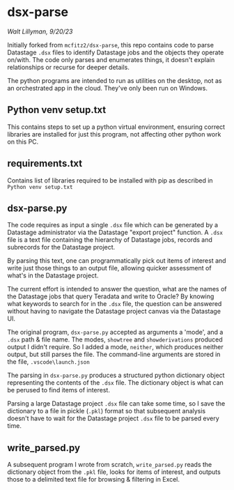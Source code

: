 # dsx-parse
_Walt Lillyman, 9/20/23_

Initially forked from `mcfitz2/dsx-parse`, this repo contains code to parse Datastage `.dsx` files to identify Datastage jobs and the objects they operate on/with. The code only parses and enumerates things, it doesn't explain relationships or recurse for deeper details.

The python programs are intended to run as utilities on the desktop, not as an orchestrated app in the cloud. They've only been run on Windows.

## Python venv setup.txt
This contains steps to set up a python virtual environment, ensuring correct libraries are installed for just this program, not affecting other python work on this PC.

## requirements.txt
Contains list of libraries required to be installed with pip as described in `Python venv setup.txt`

## dsx-parse.py
The code requires as input a single `.dsx` file which can be generated by a Datastage administrator via the Datastage "export project" function. A `.dsx` file is a text file containing the hierarchy of Datastage jobs, records and subrecords for the Datastage project.

By parsing this text, one can programmatically pick out items of interest and write just those things to an output file, allowing quicker assessment of what's in the Datastage project.

The current effort is intended to answer the question, what are the names of the Datastage jobs that query Teradata and write to Oracle? By knowing what keywords to search for in the `.dsx` file, the question can be answered without having to navigate the Datastage project canvas via the Datastage UI.

The original program, `dsx-parse.py` accepted as arguments a 'mode', and a `.dsx` path & file name. The modes, `showtree` and `showderivations` produced output I didn't require. So I added a mode, `neither`, which produces neither output, but still parses the file. The command-line arguments are stored in the file, `.vscode\launch.json`

The parsing in `dsx-parse.py` produces a structured python dictionary object representing the contents of the `.dsx` file. The dictionary object is what can be perused to find items of interest.

Parsing a large Datastage project `.dsx` file can take some time, so I save the dictionary to a file in pickle (`.pkl`) format so that subsequent analysis doesn't have to wait for the Datastage project `.dsx` file to be parsed every time.

## write_parsed.py
A subsequent program I wrote from scratch, `write_parsed.py` reads the dictionary object from the `.pkl` file, looks for items of interest, and outputs those to a delimited text file for browsing & filtering in Excel.

